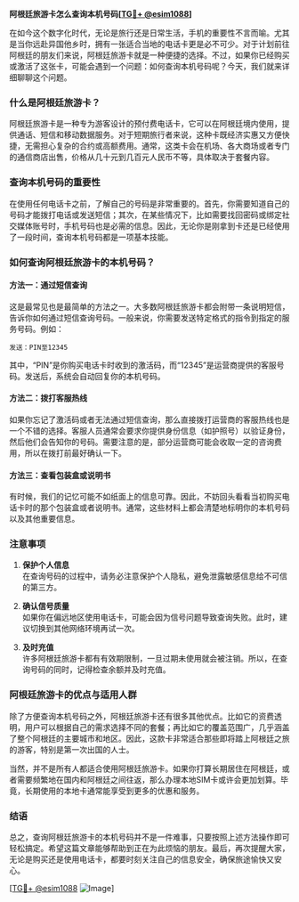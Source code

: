 **阿根廷旅游卡怎么查询本机号码[[TG💪+ @esim1088](https://t.me/s/esim1088)]**

在如今这个数字化时代，无论是旅行还是日常生活，手机的重要性不言而喻。尤其是当你远赴异国他乡时，拥有一张适合当地的电话卡更是必不可少。对于计划前往阿根廷的朋友们来说，阿根廷旅游卡就是一种便捷的选择。不过，如果你已经购买或激活了这张卡，可能会遇到一个问题：如何查询本机号码呢？今天，我们就来详细聊聊这个问题。

### 什么是阿根廷旅游卡？

阿根廷旅游卡是一种专为游客设计的预付费电话卡，它可以在阿根廷境内使用，提供通话、短信和移动数据服务。对于短期旅行者来说，这种卡既经济实惠又方便快捷，无需担心复杂的合约或高额费用。通常，这类卡会在机场、各大商场或者专门的通信商店出售，价格从几十元到几百元人民币不等，具体取决于套餐内容。

### 查询本机号码的重要性

在使用任何电话卡之前，了解自己的号码是非常重要的。首先，你需要知道自己的号码才能拨打电话或发送短信；其次，在某些情况下，比如需要找回密码或绑定社交媒体账号时，手机号码也是必需的信息。因此，无论你是刚拿到卡还是已经使用了一段时间，查询本机号码都是一项基本技能。

### 如何查询阿根廷旅游卡的本机号码？

#### 方法一：通过短信查询
这是最常见也是最简单的方法之一。大多数阿根廷旅游卡都会附带一条说明短信，告诉你如何通过短信查询号码。一般来说，你需要发送特定格式的指令到指定的服务号码。例如：
```
发送：PIN至12345
```
其中，“PIN”是你购买电话卡时收到的激活码，而“12345”是运营商提供的客服号码。发送后，系统会自动回复你的本机号码。

#### 方法二：拨打客服热线
如果你忘记了激活码或者无法通过短信查询，那么直接拨打运营商的客服热线也是一个不错的选择。客服人员通常会要求你提供身份信息（如护照号）以验证身份，然后他们会告知你的号码。需要注意的是，部分运营商可能会收取一定的咨询费用，所以在拨打前最好确认一下。

#### 方法三：查看包装盒或说明书
有时候，我们的记忆可能不如纸面上的信息可靠。因此，不妨回头看看当初购买电话卡时的那个包装盒或者说明书。通常，这些材料上都会清楚地标明你的本机号码以及其他重要信息。

### 注意事项

1. **保护个人信息**  
   在查询号码的过程中，请务必注意保护个人隐私，避免泄露敏感信息给不可信的第三方。
   
2. **确认信号质量**  
   如果你在偏远地区使用电话卡，可能会因为信号问题导致查询失败。此时，建议切换到其他网络环境再试一次。

3. **及时充值**  
   许多阿根廷旅游卡都有有效期限制，一旦过期未使用就会被注销。所以，在查询号码的同时，记得检查余额并及时充值。

### 阿根廷旅游卡的优点与适用人群

除了方便查询本机号码之外，阿根廷旅游卡还有很多其他优点。比如它的资费透明，用户可以根据自己的需求选择不同的套餐；再比如它的覆盖范围广，几乎涵盖了整个阿根廷的主要城市和地区。因此，这款卡非常适合那些即将踏上阿根廷之旅的游客，特别是第一次出国的人士。

当然，并不是所有人都适合使用阿根廷旅游卡。如果你打算长期居住在阿根廷，或者需要频繁地在国内和阿根廷之间往返，那么办理本地SIM卡或许会更加划算。毕竟，长期使用的本地卡通常能享受到更多的优惠和服务。

### 结语

总之，查询阿根廷旅游卡的本机号码并不是一件难事，只要按照上述方法操作即可轻松搞定。希望这篇文章能够帮助到正在为此烦恼的朋友。最后，再次提醒大家，无论是购买还是使用电话卡，都要时刻关注自己的信息安全，确保旅途愉快又安心。

[[TG💪+ @esim1088](https://t.me/s/esim1088) ![Image](https://i.postimg.cc/4NQfJmqS/Snipaste-2025-05-13-00-14-12.png)]